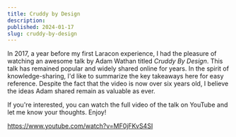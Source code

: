 ```yaml
---
title: Cruddy by Design
description:
published: 2024-01-17
slug: cruddy-by-design
---
```


In 2017, a year before my first Laracon experience, I had the pleasure of watching an awesome talk by Adam Wathan titled _Cruddy By Design_. This talk has remained popular and widely shared online for years. In the spirit of knowledge-sharing, I'd like to summarize the key takeaways here for easy reference. Despite the fact that the video is now over six years old, I believe the ideas Adam shared remain as valuable as ever.

If you're interested, you can watch the full video of the talk on YouTube and let me know your thoughts. Enjoy!

https://www.youtube.com/watch?v=MF0jFKvS4SI
